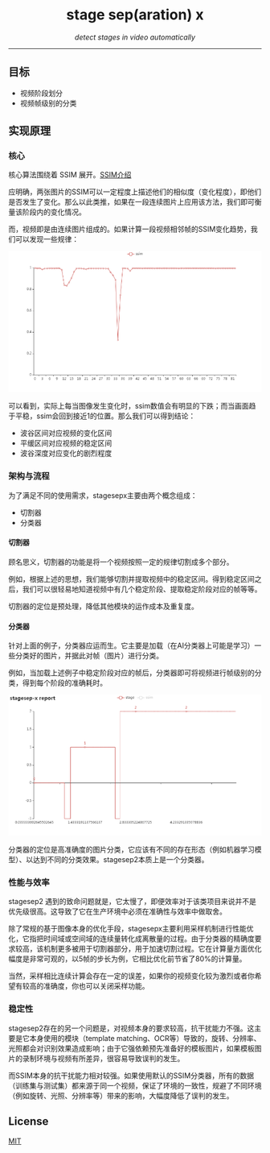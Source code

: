 <h1 align="center">stage sep(aration) x</h1>
<p align="center">
    <em>detect stages in video automatically</em>
</p>

---

## 目标

- 视频阶段划分
- 视频帧级别的分类

## 实现原理

### 核心

核心算法围绕着 SSIM 展开。[SSIM介绍](https://zh.wikipedia.org/wiki/%E7%B5%90%E6%A7%8B%E7%9B%B8%E4%BC%BC%E6%80%A7)

应明确，两张图片的SSIM可以一定程度上描述他们的相似度（变化程度），即他们是否发生了变化。那么以此类推，如果在一段连续图片上应用该方法，我们即可衡量该阶段内的变化情况。

而，视频即是由连续图片组成的。如果计算一段视频相邻帧的SSIM变化趋势，我们可以发现一些规律：

![ssim_trend](docs/pics/ssim_trend.png)

可以看到，实际上每当图像发生变化时，ssim数值会有明显的下跌；而当画面趋于平稳，ssim会回到接近1的位置。那么我们可以得到结论：

- 波谷区间对应视频的变化区间
- 平缓区间对应视频的稳定区间
- 波谷深度对应变化的剧烈程度

### 架构与流程

为了满足不同的使用需求，stagesepx主要由两个概念组成：

- 切割器
- 分类器

#### 切割器

顾名思义，切割器的功能是将一个视频按照一定的规律切割成多个部分。

例如，根据上述的思想，我们能够切割并提取视频中的稳定区间。得到稳定区间之后，我们可以很轻易地知道视频中有几个稳定阶段、提取稳定阶段对应的帧等等。

切割器的定位是预处理，降低其他模块的运作成本及重复度。

#### 分类器

针对上面的例子，分类器应运而生。它主要是加载（在AI分类器上可能是学习）一些分类好的图片，并据此对帧（图片）进行分类。

例如，当加载上述例子中稳定阶段对应的帧后，分类器即可将视频进行帧级别的分类，得到每个阶段的准确耗时。

![stage](docs/pics/stage.png)

分类器的定位是高准确度的图片分类，它应该有不同的存在形态（例如机器学习模型）、以达到不同的分类效果。stagesep2本质上是一个分类器。

### 性能与效率

stagesep2 遇到的致命问题就是，它太慢了，即便效率对于该类项目来说并不是优先级很高。这导致了它在生产环境中必须在准确性与效率中做取舍。

除了常规的基于图像本身的优化手段，stagesepx主要利用采样机制进行性能优化，它指把时间域或空间域的连续量转化成离散量的过程。由于分类器的精确度要求较高，该机制更多被用于切割器部分，用于加速切割过程。它在计算量方面优化幅度是非常可观的，以5帧的步长为例，它相比优化前节省了80%的计算量。

当然，采样相比连续计算会存在一定的误差，如果你的视频变化较为激烈或者你希望有较高的准确度，你也可以关闭采样功能。

### 稳定性

stagesep2存在的另一个问题是，对视频本身的要求较高，抗干扰能力不强。这主要是它本身使用的模块（template matching、OCR等）导致的，旋转、分辨率、光照都会对识别效果造成影响；由于它强依赖预先准备好的模板图片，如果模板图片的录制环境与视频有所差异，很容易导致误判的发生。

而SSIM本身的抗干扰能力相对较强。如果使用默认的SSIM分类器，所有的数据（训练集与测试集）都来源于同一个视频，保证了环境的一致性，规避了不同环境（例如旋转、光照、分辨率等）带来的影响，大幅度降低了误判的发生。

## License

[MIT](LICENSE)
